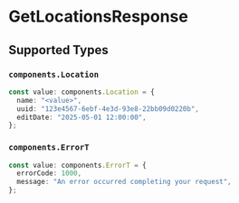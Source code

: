 # GetLocationsResponse


## Supported Types

### `components.Location`

```typescript
const value: components.Location = {
  name: "<value>",
  uuid: "123e4567-6ebf-4e3d-93e8-22bb09d0220b",
  editDate: "2025-05-01 12:00:00",
};
```

### `components.ErrorT`

```typescript
const value: components.ErrorT = {
  errorCode: 1000,
  message: "An error occurred completing your request",
};
```

